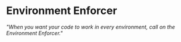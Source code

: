 # Environment Enforcer
_"When you want your code to work in every environment, call on the Environment Enforcer."_
